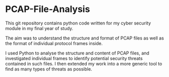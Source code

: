 # PCAP-File-Analysis

This git repository contains python code written for my cyber security module in my final year of study.

The aim was to understand the structure and format of PCAP files as well as the format of individual protocol frames inside. 

I used Python to analyse the structure and content of PCAP files, and investigated individual frames to identify potential security threats contained in such files. I then extended my work into a more generic tool to find as many types of threats as possible.
